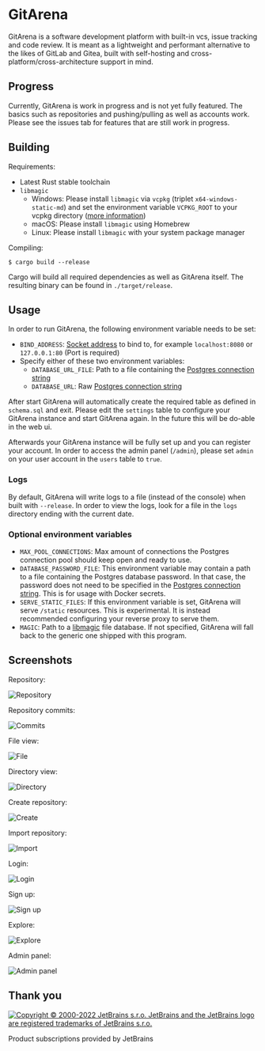 # GitArena

GitArena is a software development platform with built-in vcs, issue tracking and code review.
It is meant as a lightweight and performant alternative to the likes of 
GitLab and Gitea, built with self-hosting and cross-platform/cross-architecture
support in mind.

## Progress

Currently, GitArena is work in progress and is not yet fully featured.
The basics such as repositories and pushing/pulling as well as accounts
work. Please see the issues tab for features that are still work in progress.

## Building

Requirements:

* Latest Rust stable toolchain
* `libmagic`
  * Windows: Please install `libmagic` via `vcpkg` (triplet `x64-windows-static-md`) and set the environment variable `VCPKG_ROOT` to your vcpkg directory ([more information](https://github.com/robo9k/rust-magic-sys#building))
  * macOS: Please install `libmagic` using Homebrew
  * Linux: Please install `libmagic` with your system package manager

Compiling:

```
$ cargo build --release
```

Cargo will build all required dependencies as well as GitArena itself.
The resulting binary can be found in `./target/release`.

## Usage

In order to run GitArena, the following environment variable needs to be set:

* `BIND_ADDRESS`: [Socket address](https://doc.rust-lang.org/nightly/std/net/trait.ToSocketAddrs.html) to bind to, for example `localhost:8080` or `127.0.0.1:80` (Port is required)
* Specify either of these two environment variables:
    * `DATABASE_URL_FILE`: Path to a file containing the [Postgres connection string][postgres]
    * `DATABASE_URL`: Raw [Postgres connection string][postgres]

After start GitArena will automatically create the required table as defined
in `schema.sql` and exit. Please edit the `settings` table to configure your
GitArena instance and start GitArena again. In the future this will be do-able in the web ui.

Afterwards your GitArena instance will be fully set up and you can register
your account. In order to access the admin panel (`/admin`), please set
`admin` on your user account in the `users` table to `true`.

### Logs

By default, GitArena will write logs to a file (instead of the console) when built with `--release`. In order
to view the logs, look for a file in the `logs` directory ending with the current date.

### Optional environment variables

* `MAX_POOL_CONNECTIONS`: Max amount of connections the Postgres connection pool should keep open and ready to use.
* `DATABASE_PASSWORD_FILE`: This environment variable may contain a path to a file containing the Postgres database password. In that case, the password does not need to be specified in the [Postgres connection string][postgres]. This is for usage with Docker secrets.
* `SERVE_STATIC_FILES`: If this environment variable is set, GitArena will serve `/static` resources. This is experimental. It is instead recommended configuring your reverse proxy to serve them.
* `MAGIC`: Path to a [libmagic](https://man7.org/linux/man-pages/man3/libmagic.3.html) file database. If not specified, GitArena will fall back to the generic one shipped with this program.

## Screenshots

Repository:

![Repository](https://i.cutegirl.tech/vka53i6m9wnv.png)

Repository commits:

![Commits](https://i.cutegirl.tech/ed3qdisinquh.png)

File view:

![File](https://i.cutegirl.tech/cjqzyh1lre07.png)

Directory view:

![Directory](https://i.cutegirl.tech/kxgv64zjneoz.png)

Create repository:

![Create](https://i.cutegirl.tech/2xfz586doi0q.png)

Import repository:

![Import](https://i.cutegirl.tech/ya0rkuv0py0c.png)

Login:

![Login](https://i.cutegirl.tech/8biqtc0a7fhi.png)

Sign up:

![Sign up](https://i.cutegirl.tech/xiuba03gdmkv.png)

Explore:

![Explore](https://i.cutegirl.tech/c6uba7e0os35.png)

Admin panel:

![Admin panel](https://i.cutegirl.tech/b5g9vx54fnae.png)

## Thank you

[![Copyright © 2000-2022 JetBrains s.r.o. JetBrains and the JetBrains logo are registered trademarks of JetBrains s.r.o.](https://resources.jetbrains.com/storage/products/company/brand/logos/jb_beam.svg)][jetbrains]

Product subscriptions provided by JetBrains

[postgres]: https://www.postgresql.org/docs/12/libpq-connect.html#id-1.7.3.8.3.6
[jetbrains]: https://jb.gg/OpenSourceSupport
